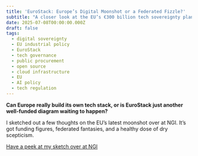 ```yaml
---
title: 'EuroStack: Europe’s Digital Moonshot or a Federated Fizzle?'
subtitle: "A closer look at the EU’s €300 billion tech sovereignty plan, where ambition meets bureaucracy, and open source meets open questions."
date: 2025-07-08T00:00:00.000Z
draft: false
tags:
  - digital sovereignty
  - EU industrial policy
  - EuroStack
  - tech governance
  - public procurement
  - open source
  - cloud infrastructure
  - EU
  - AI policy
  - tech regulation
---
```


**Can Europe really build its own tech stack, or is EuroStack just another well-funded diagram waiting to happen?**

I sketched out a few thoughts on the EU’s latest moonshot over at NGI. It’s got funding figures, federated fantasies, 
and a healthy dose of dry scepticism.

[Have a peek at my sketch over at NGI](https://spaces.fundingbox.com/spaces/ngi-next-generation-internet-ngi-news-events/686d1aab9db159e060072cd8)







